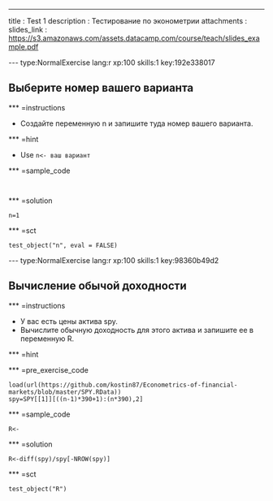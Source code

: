 ---
title       : Test 1
description : Тестирование по эконометрии
attachments :
  slides_link : https://s3.amazonaws.com/assets.datacamp.com/course/teach/slides_example.pdf


--- type:NormalExercise lang:r xp:100 skills:1 key:192e338017
## Выберите номер вашего варианта



*** =instructions
- Создайте переменную n и запишите туда номер вашего варианта.

*** =hint
- Use `n<- ваш вариант` 

*** =sample_code
```{r}


```

*** =solution
```{r}
n=1
```

*** =sct
```{r}
test_object("n", eval = FALSE)
```

--- type:NormalExercise lang:r xp:100 skills:1 key:98360b49d2
## Вычисление обычой доходности



*** =instructions
- У вас есть цены актива spy.
- Вычислите обычную доходность для этого актива и запишите ее в переменную R.

*** =hint

*** =pre_exercise_code
```{r}
load(url(https://github.com/kostin87/Econometrics-of-financial-markets/blob/master/SPY.RData))
spy=SPY[[1]][((n-1)*390+1):(n*390),2]
```

*** =sample_code
```{r}
R<-

```

*** =solution
```{r}
R<-diff(spy)/spy[-NROW(spy)]
```

*** =sct
```{r}
test_object("R")
```
